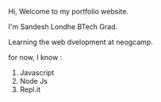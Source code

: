 Hi, Welcome to my portfolio website.

I'm Sandesh Londhe BTech Grad.

Learning the web dvelopment at neogcamp.

for now, I know :

1. Javascript
2. Node Js
3. Repl.it
